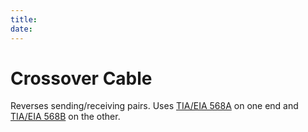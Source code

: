```yaml
---
title: 
date: 
---
```


# Crossover Cable

Reverses sending/receiving pairs.
Uses [TIA/EIA 568A](2020-10-14--13-26-34Z--tia_eia_standards.md) on one end and [TIA/EIA 568B](2020-10-14--13-26-34Z--tia_eia_standards.md) on the other.


